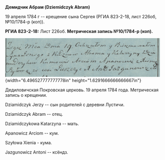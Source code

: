 **Демидчик Абрам (Dziemidczyk Abram)**

19 апреля 1784 г -- крещение сына Сергея (РГИА 823-2-18, лист 226об,
№10/1784-р (коп)).

**РГИА 823-2-18:** Лист 226об. **Метрическая запись №10/1784-р (коп).**

![](./media/9848a230bde7e7ea1f4d0b643796823d8bee1246.png){width="6.496527777777778in"
height="1.6291666666666667in"}

Дедиловичская Покровская церковь. 19 апреля 1784 года. Метрическая
запись о крещении.

Dziamidczyk Jerzy -- сын родителей с деревни Лустичи.

Dziamidczyk Abram -- отец.

Dziamidczykowa Katarzyna -- мать.

Apanowicz Arciom -- кум.

Szyłowa Xienia - кума.

Jazgunowicz Antoni -- ксёндз.
